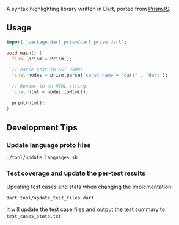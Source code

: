 A syntax highlighting library written in Dart, ported from
[PrismJS](https://github.com/PrismJS/prism).

## Usage

```dart
import 'package:dart_prism/dart_prism.dart';

void main() {
  final prism = Prism();

  // Parse text to AST nodes.
  final nodes = prism.parse('const name = "dart"', 'dart');

  // Render to an HTML string.
  final html = nodes.toHtml();

  print(html);
}
```

## Development Tips

### Update language proto files

```bash
./tool/update_languages.sh
```

### Test coverage and update the per-test results

Updating test cases and stats when changing the implementation:

```bash
dart tool/update_test_files.dart
```

It will update the test case files and output the test summary to
`test_cases_stats.txt`.
